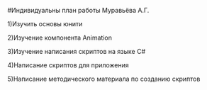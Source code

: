 #Индивидуальны план работы Муравьёва А.Г.

1)Изучить основы юнити

2)Изучение компонента Animation

3)Изучение написания скриптов на языке C#

4)Написание скриптов для приложения

5)Написание методического материала по созданию скриптов
